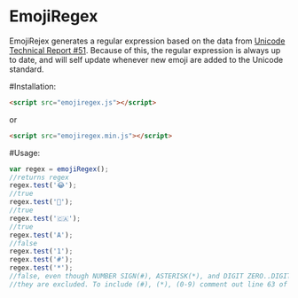 # EmojiRegex

EmojiRejex generates a regular expression based on the data from [Unicode Technical Report #51](unicode.org/Public/emoji/latest/emoji-data.txt). Because of this, the regular expression is always up to date, and will self update whenever new emoji are added to the Unicode standard.

#Installation:

```html
<script src="emojiregex.js"></script>
```
or 
```html
<script src="emojiregex.min.js"></script>
```

#Usage:
  ```js
var regex = emojiRegex();
//returns regex
regex.test('😂');
//true
regex.test('💩');
//true
regex.test('🇨🇦');
//true
regex.test('A');
//false
regex.test('1');
regex.test('#');
regex.test('*');
//false, even though NUMBER SIGN(#), ASTERISK(*), and DIGIT ZERO..DIGIT NINE(0-9) are part of the standard,
//they are excluded. To include (#), (*), (0-9) comment out line 63 of emojiregex.js
```
